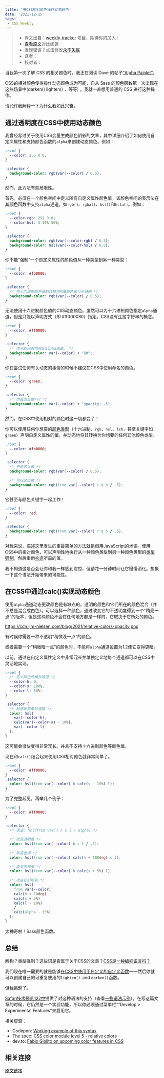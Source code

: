 ```yaml
---
title: '用CSS相对颜色操作动态颜色'
date: '2021-12-15'
tags:
 - CSS Weekly
---
```

> * 译文出自：[weekly-tracker](https://github.com/FEDarling/weekly-tracker) 项目，期待你的加入！
> * [查看原文](https://blog.jim-nielsen.com/2021/css-relative-colors/?utm_source=CSS-Weekly&utm_campaign=Issue-485&utm_medium=web)对比阅读
> * 发现错误？点击修改[永不失联](https://github.com/FEDarling/weekly-tracker/blob/main/weeklys/css_weekly/486/css_me_not.md)
> * 译者：
> * 校对者：

当我第一次了解 CSS 的相关颜色时，我正在阅读 Dave 的帖子[“Alpha Painlet”](https://daverupert.com/2021/10/alpha-paintlet/)。

CSS的相对颜色使得操作动态颜色成为可能，自从 Sass 的颜色函数第一次出现在这些场景中(darken() lighten() ，等等) ，我就一直想用普通的 CSS 进行这种操作。

请允许我解释一下为什么我如此兴奋。

## 通过透明度在CSS中使用动态颜色


我曾经写过关于使用CSS变量生成颜色阴影的文章，其中详细介绍了如何使用自定义属性和支持颜色函数的`alpha`来创建动态颜色。例如：

```css
:root {
  --color: 255 0 0;
}

.selector {
  background-color: rgb(var(--color) / 0.5);
}
```

然而，此方法有些局限性。

首先，必须在一个颜色空间中定义所有自定义属性颜色值，该颜色空间的表示法在其颜色函数中支持`alpha`通道，如`rgb()`、`rgba()`、`hsl()`和`hsla()`。例如：

```css
:root {
  --color-rgb: 251 0 0;
  --color-hsl: 5 10% 50%;
}

.selector {
  background-color: rgb(var(--color-rgb) / 0.5);
  background-color: hsl(var(--color-hsl) / 0.5);
}
```

你不能“强制”一个自定义属性的颜色值从一种类型到另一种类型：

```css
:root {
  --color: #fb0000;
}

.selector {
  /* 将十六进制颜色强制转换为RGB颜色是行不通的 */
  background-color: rgb(var(--color) / 0.5);
}
```

无法使用十六进制颜色值的CSS动态颜色。虽然可以为十六进制颜色指定`alpha`通道，但是只能以声明方式（即 #ff000080）指定。CSS没有连接字符串的概念。

```css
:root {
  --color: #ff0000;
}

.selector {
  /* 你不能动态地指定alpha通道。 */
  background-color: var(--color) + "80";
}
```

你在尝试任何有关动态的事情的时候不建议在CSS中使用命名的颜色。

```css
:root {
  --color: green;
}

.selector {
  /* 你会怎么做??? */
  background-color: var(--color) + "opacity: .5";
}

```

然而，在CSS中使用相对的颜色时这一切都变了！

你可以使用任何你想要的[颜色类型](https://developer.mozilla.org/en-US/docs/Web/CSS/color_value)（十六进制、`rgb`、`hsl`、`lch`，甚至关键字如 `green`）声明自定义属性的值，并动态地将其转换为你想要的任何其他颜色类型。

```css
:root {
  --color: #fb0000;
}

.selector {
  /* 不能这么做 */
  background-color: rgb(var(--color) / 0.5);
  
  /* 可以这么做 */
  background-color: rgb(from var(--color) r g b / .5);
}
```

它甚至与颜色关键字一起工作！

```css
:root {
  --color: red;
}

.selector {  
  background-color: rgb(from var(--color) r g b / .5);
}
```

对我来说，描述这里发生的事最简单的方法就是借用JavaScript的术语。使用CSS中的相对颜色，可以声明性地执行从一种颜色类型到另一种颜色类型的[类型强制](https://developer.mozilla.org/en-US/docs/Glossary/Type_coercion)，然后重新[构造](https://developer.mozilla.org/en-US/docs/Web/JavaScript/Reference/Operators/Destructuring_assignment)所需的值。

我不知道这是否会让你和我一样感到震惊，但请花一分钟时间让它慢慢消化。想象一下这个语法开始带来的可能性。

## 在CSS中通过calc()实现动态颜色

使用`alpha`通道动态更改颜色是有缺点的。透明的颜色和它们所在的颜色混合（并不总是混合成白色）。可以选择一种颜色，通过改变它的不透明度得到一个”稍亮一点“的版本，但是这种颜色不会在任何地方都是一样的，它取决于它所处的颜色。

https://cdn.jim-nielsen.com/blog/2021/relative-colors-opacity.png

有时候你需要一种不透明“稍微浅一点”的颜色。

或者需要一个“稍微暗一点”的颜色时，不能将`alpha`通道设置为1.2使它变得更暗。

以前，通过在自定义属性定义中非常冗长并单独定义地每个通道都可以在CSS中灵活地实现。

```css
:root {
  /* 定义颜色的单独通道 */
  --color-h: 0;
  --color-s: 100%;
  --color-l: 50%;
}

.selector {
  /* 动态改变单独通道 */
  color: hsl(
    var(--color-h),
    calc(var(--color-s) - 10%),
    var(--color-l)
  );
}
```

这可能会很快变得非常冗长。并且不支持十六进制颜色等颜色值。

现在和`calc()`结合起来使用CSS相对颜色就非常简单了。

```css
:root {
  --color: #ff0000;
}
.selector {  
  color: hsl(from var(--color) h calc(s - 10%) l);
}
```

为了完整起见，再举几个例子：

```css
:root {
  --color: #ff0000;
}

.selector {
  /* 语法: hsl(from var() h s l / alpha) */
  
  /* 改变透明度 */
  color: hsl(from var(--color) h s l / .5);
  
  /* 改变色调 */
  color: hsl(from var(--color) calc(h + 180deg) s l);
  
  /* 改变饱和度 */
  color: hsl(from var(--color) h calc(s + 5%) l);
  
  /* 改变它们所有 */
  color: hsl(
    from var(--color)
    calc(h + 10deg)
    calc(s + 5%)
    calc(l - 10%)
    /
    calc(alpha - 15%)
  );
}
```

太神奇啦！Sass颜色函数。

## 总结

解构？类型强制？这些词是否属于关于CSS的文章？[CSS是一种编程语言吗？](https://css-tricks.com/is-css-a-programming-language/)


我们现在唯一需要的就是能够[在CSS中使用用户定义的自定义函数](https://github.com/w3c/css-houdini-drafts/issues/1007)——然后你就可以创建自己的可重复使用的`lighten() `and `darken()`函数。

但我离题了。

[Safari技术预览122中](https://developer.apple.com/safari/technology-preview/release-notes/)提供了对这种语法的支持（查看[一些语法示例](https://trac.webkit.org/changeset/278261/webkit/)）。在写这篇文章的时候，它仍然是一个实验功能，所以你必须通过菜单栏““Develop > Experimental Features”来启用它。

相关资源：

- Codepen: [Working example of this syntax](https://codepen.io/jimniels/pen/dyzQeqr)
- The spec: [CSS color module level 5 - relative colors](https://www.w3.org/TR/css-color-5/#relative-colors)
- dev.to: [Fabio Giolito on upcoming color features in CSS](https://dev.to/fabiogiolito/create-a-color-theme-with-these-upcoming-css-features-4o83)


## 相关连接

[原文链接](https://blog.jim-nielsen.com/2021/css-relative-colors/?utm_source=CSS-Weekly&utm_campaign=Issue-485&utm_medium=web)